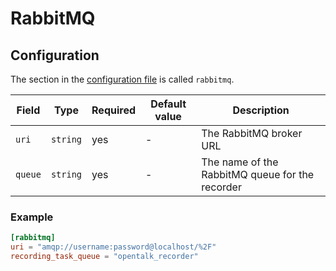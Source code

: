 # RabbitMQ

## Configuration

The section in the [configuration file](README.md) is called `rabbitmq`.

| Field   | Type     | Required | Default value | Description                                     |
| ------- | -------- | -------- | ------------- | ----------------------------------------------- |
| `uri`   | `string` | yes      | -             | The RabbitMQ broker URL                         |
| `queue` | `string` | yes      | -             | The name of the RabbitMQ queue for the recorder |

### Example

```toml
[rabbitmq]
uri = "amqp://username:password@localhost/%2F"
recording_task_queue = "opentalk_recorder"
```

